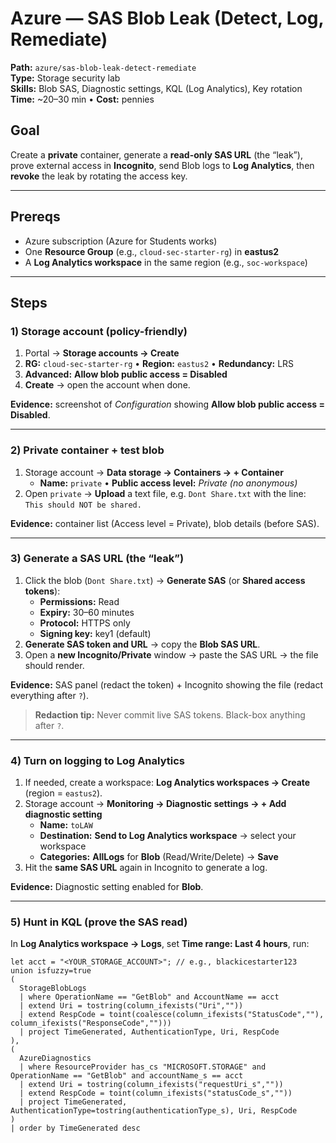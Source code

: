 # Azure — SAS Blob Leak (Detect, Log, Remediate)

**Path:** `azure/sas-blob-leak-detect-remediate`  
**Type:** Storage security lab  
**Skills:** Blob SAS, Diagnostic settings, KQL (Log Analytics), Key rotation  
**Time:** ~20–30 min • **Cost:** pennies

## Goal
Create a **private** container, generate a **read-only SAS URL** (the “leak”), prove external access in **Incognito**, send Blob logs to **Log Analytics**, then **revoke** the leak by rotating the access key.

---

## Prereqs
- Azure subscription (Azure for Students works)
- One **Resource Group** (e.g., `cloud-sec-starter-rg`) in **eastus2**
- A **Log Analytics workspace** in the same region (e.g., `soc-workspace`)

---

## Steps

### 1) Storage account (policy-friendly)
1. Portal → **Storage accounts → Create**  
2. **RG:** `cloud-sec-starter-rg` • **Region:** `eastus2` • **Redundancy:** LRS  
3. **Advanced:** **Allow blob public access = Disabled**  
4. **Create** → open the account when done.

**Evidence:** screenshot of *Configuration* showing **Allow blob public access = Disabled**.

---

### 2) Private container + test blob
1. Storage account → **Data storage → Containers → + Container**  
   - **Name:** `private` • **Public access level:** *Private (no anonymous)*  
2. Open `private` → **Upload** a text file, e.g. `Dont Share.txt` with the line:  
   `This should NOT be shared.`

**Evidence:** container list (Access level = Private), blob details (before SAS).

---

### 3) Generate a SAS URL (the “leak”)
1. Click the blob (`Dont Share.txt`) → **Generate SAS** (or **Shared access tokens**):  
   - **Permissions:** Read  
   - **Expiry:** 30–60 minutes  
   - **Protocol:** HTTPS only  
   - **Signing key:** key1 (default)  
2. **Generate SAS token and URL** → copy the **Blob SAS URL**.  
3. Open a **new Incognito/Private** window → paste the SAS URL → the file should render.

**Evidence:** SAS panel (redact the token) + Incognito showing the file (redact everything after `?`).

> **Redaction tip:** Never commit live SAS tokens. Black-box anything after `?`.

---

### 4) Turn on logging to Log Analytics
1. If needed, create a workspace: **Log Analytics workspaces → Create** (region = `eastus2`).  
2. Storage account → **Monitoring → Diagnostic settings → + Add diagnostic setting**  
   - **Name:** `toLAW`  
   - **Destination:** **Send to Log Analytics workspace** → select your workspace  
   - **Categories:** **AllLogs** for **Blob** (Read/Write/Delete) → **Save**  
3. Hit the **same SAS URL** again in Incognito to generate a log.

**Evidence:** Diagnostic setting enabled for **Blob**.

---

### 5) Hunt in KQL (prove the SAS read)
In **Log Analytics workspace → Logs**, set **Time range: Last 4 hours**, run:

```kusto
let acct = "<YOUR_STORAGE_ACCOUNT>"; // e.g., blackicestarter123
union isfuzzy=true
(
  StorageBlobLogs
  | where OperationName == "GetBlob" and AccountName == acct
  | extend Uri = tostring(column_ifexists("Uri",""))
  | extend RespCode = toint(coalesce(column_ifexists("StatusCode",""), column_ifexists("ResponseCode","")))
  | project TimeGenerated, AuthenticationType, Uri, RespCode
),
(
  AzureDiagnostics
  | where ResourceProvider has_cs "MICROSOFT.STORAGE" and OperationName == "GetBlob" and accountName_s == acct
  | extend Uri = tostring(column_ifexists("requestUri_s",""))
  | extend RespCode = toint(column_ifexists("statusCode_s",""))
  | project TimeGenerated, AuthenticationType=tostring(authenticationType_s), Uri, RespCode
)
| order by TimeGenerated desc
